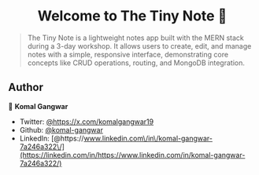 <h1 align="center">Welcome to The Tiny Note 👋</h1>

> The Tiny Note is a lightweight notes app built with the MERN stack during a 3-day workshop. It allows users to create, edit, and manage notes with a simple, responsive interface, demonstrating core concepts like CRUD operations, routing, and MongoDB integration.

## Author

👤 **Komal Gangwar**

- Twitter: [@https:\/\/x.com\/komalgangwar19](https://twitter.com/https://x.com/komalgangwar19)
- Github: [@komal-gangwar](https://github.com/komal-gangwar)
- LinkedIn: [@https:\/\/www.linkedin.com\/in\/komal-gangwar-7a246a322\/](https://linkedin.com/in/https://www.linkedin.com/in/komal-gangwar-7a246a322/)
